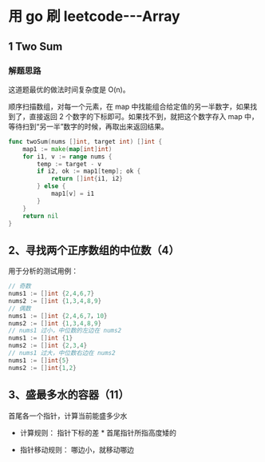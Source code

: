 # 用 go 刷 leetcode---Array

## 1 Two Sum

### 解题思路

这道题最优的做法时间复杂度是 O(n)。

顺序扫描数组，对每一个元素，在 map 中找能组合给定值的另一半数字，如果找到了，直接返回 2 个数字的下标即可。如果找不到，就把这个数字存入 map 中，等待扫到“另一半”数字的时候，再取出来返回结果。

```go
func twoSum(nums []int, target int) []int {
    map1 := make(map[int]int)
    for i1, v := range nums {
        temp := target - v
        if i2, ok := map1[temp]; ok {
            return []int{i1, i2}
        } else {
            map1[v] = i1
        }
    }
    return nil
}
```

## 2、寻找两个正序数组的中位数（4）

用于分析的测试用例：

```go
// 奇数
nums1 := []int {2,4,6,7}
nums2 := []int {1,3,4,8,9}
// 偶数
nums1 := []int {2,4,6,7，10}
nums2 := []int {1,3,4,8,9}
// nums1 过小，中位数的左边在 nums2
nums1 := []int {1}
nums2 := []int {2,3,4}
// nums1 过大，中位数右边在 nums2
nums1 := []int{5}
nums2 := []int{1,2}
```

## 3、盛最多水的容器（11）

首尾各一个指针，计算当前能盛多少水

* 计算规则：
指针下标的差 * 首尾指针所指高度矮的

* 指针移动规则：
哪边小，就移动哪边
